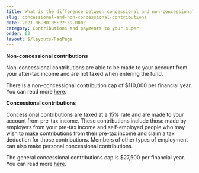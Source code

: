 ```yaml
---
title: What is the difference between concessional and non-concessional contributions?
slug: concessional-and-non-concessional-contributions
date: 2021-06-30T05:22:59.000Z
category: Contributions and payments to your super
order: 63
layout: $/layouts/FaqPage
---
```


**Non-concessional contributions**

Non-concessional contributions are able to be made to your account from your after-tax income and are not taxed when entering the fund.

There is a non-concessional contribution cap of $110,000 per financial year. You can read more [here](https://www.ato.gov.au/super/self-managed-super-funds/contributions-and-rollovers/contribution-caps/).

**Concessional contributions**

Concessional contributions are taxed at a 15% rate and are made to your account from pre-tax income. These contributions include those made by employers from your pre-tax income and self-employed people who may wish to make contributions from their pre-tax income and claim a tax deduction for those contributions. Members of other types of employment can also make personal concessional contributions.

The general concessional contributions cap is $27,500 per financial year. You can read more [here](https://www.ato.gov.au/super/self-managed-super-funds/contributions-and-rollovers/contribution-caps/).
